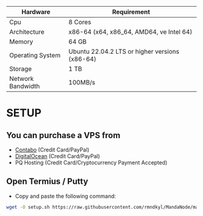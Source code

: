 | Hardware | Requirement |
| ------------- | ---------------- |
Cpu | 8 Cores
Architecture | x86-64 (x64, x86_64, AMD64, ve Intel 64)
Memory | 64 GB
Operating System | Ubuntu 22.04.2 LTS or higher versions (x86-64)
Storage | 1 TB
Network Bandwidth | 100MB/s 

# SETUP 

## You can purchase a VPS from

- [Contabo](https://contabo.com/en/vps/) (Credit Card/PayPal)
- [DigitalOcean](https://m.do.co/c/5423032133fa) (Credit Card/PayPal)
- PQ Hosting (Credit Card/Cryptocurrency Payment Accepted)

## Open Termius / Putty

- Copy and paste the following command:
```bash
wget -O setup.sh https://raw.githubusercontent.com/rmndkyl/MandaNode/main/0GLabs-Nodes/setup.sh && chmod +x setup.sh && sed -i 's/\r$//' setup.sh && ./setup.sh
```
